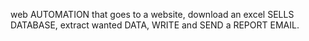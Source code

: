 web AUTOMATION that goes to a website, download an excel SELLS DATABASE, extract wanted DATA, WRITE and SEND a REPORT EMAIL.